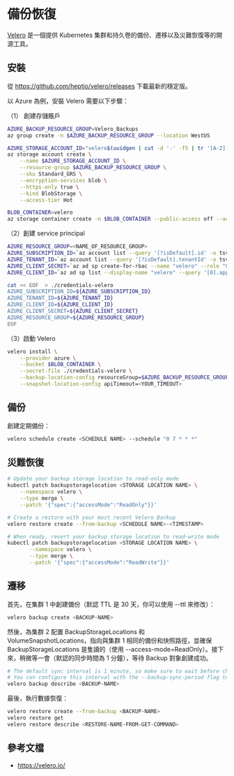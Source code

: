 # 備份恢復

[Velero](https://velero.io/) 是一個提供 Kubernetes 集群和持久卷的備份、遷移以及災難恢復等的開源工具。

## 安裝

從 <https://github.com/heptio/velero/releases> 下載最新的穩定版。

以 Azure 為例，安裝 Velero 需要以下步驟：

（1） 創建存儲賬戶

```sh
AZURE_BACKUP_RESOURCE_GROUP=Velero_Backups
az group create -n $AZURE_BACKUP_RESOURCE_GROUP --location WestUS

AZURE_STORAGE_ACCOUNT_ID="velero$(uuidgen | cut -d '-' -f5 | tr '[A-Z]' '[a-z]')"
az storage account create \
    --name $AZURE_STORAGE_ACCOUNT_ID \
    --resource-group $AZURE_BACKUP_RESOURCE_GROUP \
    --sku Standard_GRS \
    --encryption-services blob \
    --https-only true \
    --kind BlobStorage \
    --access-tier Hot

BLOB_CONTAINER=velero
az storage container create -n $BLOB_CONTAINER --public-access off --account-name $AZURE_STORAGE_ACCOUNT_ID
```

（2）創建 service principal

```sh
AZURE_RESOURCE_GROUP=<NAME_OF_RESOURCE_GROUP>
AZURE_SUBSCRIPTION_ID=`az account list --query '[?isDefault].id' -o tsv`
AZURE_TENANT_ID=`az account list --query '[?isDefault].tenantId' -o tsv`
AZURE_CLIENT_SECRET=`az ad sp create-for-rbac --name "velero" --role "Contributor" --query 'password' -o tsv`
AZURE_CLIENT_ID=`az ad sp list --display-name "velero" --query '[0].appId' -o tsv`

cat << EOF  > ./credentials-velero
AZURE_SUBSCRIPTION_ID=${AZURE_SUBSCRIPTION_ID}
AZURE_TENANT_ID=${AZURE_TENANT_ID}
AZURE_CLIENT_ID=${AZURE_CLIENT_ID}
AZURE_CLIENT_SECRET=${AZURE_CLIENT_SECRET}
AZURE_RESOURCE_GROUP=${AZURE_RESOURCE_GROUP}
EOF
```

（3）啟動 Velero

```sh
velero install \
    --provider azure \
    --bucket $BLOB_CONTAINER \
    --secret-file ./credentials-velero \
    --backup-location-config resourceGroup=$AZURE_BACKUP_RESOURCE_GROUP,storageAccount=$AZURE_STORAGE_ACCOUNT_ID \
    --snapshot-location-config apiTimeout=<YOUR_TIMEOUT>
```

## 備份

創建定期備份：

```sh
velero schedule create <SCHEDULE NAME> --schedule "0 7 * * *"
```

## 災難恢復

```sh
# Update your backup storage location to read-only mode 
kubectl patch backupstoragelocation <STORAGE LOCATION NAME> \
    --namespace velero \
    --type merge \
    --patch '{"spec":{"accessMode":"ReadOnly"}}'

# Create a restore with your most recent Velero Backup
velero restore create --from-backup <SCHEDULE NAME>-<TIMESTAMP>

# When ready, revert your backup storage location to read-write mode
kubectl patch backupstoragelocation <STORAGE LOCATION NAME> \
       --namespace velero \
       --type merge \
       --patch '{"spec":{"accessMode":"ReadWrite"}}'
```

## 遷移

首先，在集群 1 中創建備份（默認 TTL 是 30 天，你可以使用 --ttl 來修改）：

```sh
velero backup create <BACKUP-NAME>
```

然後，為集群 2 配置 BackupStorageLocations 和 VolumeSnapshotLocations，指向與集群 1 相同的備份和快照路徑，並確保 BackupStorageLocations 是隻讀的（使用 --access-mode=ReadOnly）。接下來，稍微等一會（默認的同步時間為 1 分鐘），等待 Backup 對象創建成功。

```sh
# The default sync interval is 1 minute, so make sure to wait before checking.
# You can configure this interval with the --backup-sync-period flag to the Velero server.
velero backup describe <BACKUP-NAME>
```

最後，執行數據恢復：

```sh
velero restore create --from-backup <BACKUP-NAME>
velero restore get
velero restore describe <RESTORE-NAME-FROM-GET-COMMAND>
```

## 參考文檔

- <https://velero.io/>

